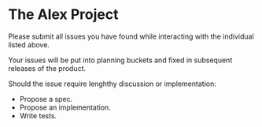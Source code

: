 The Alex Project
================

Please submit all issues you have found while interacting with the individual listed above.

Your issues will be put into planning buckets and fixed in subsequent releases of the product.

Should the issue require lenghthy discussion or implementation:

* Propose a spec.
* Propose an implementation.
* Write tests.
